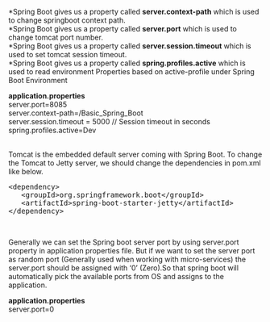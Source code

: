 *Spring Boot gives us a property called <b>server.context-path</b> which is used to change springboot context path. <br/>
*Spring Boot gives us a property called <b>server.port</b> which is used to change tomcat port number.<br/>
*Spring Boot gives us a property called <b>server.session.timeout</b> which is used to set tomcat session timeout. <br/>
*Spring Boot gives us a property called <b>spring.profiles.active</b> which is used to read environment Properties based on active-profile under Spring Boot Environment <br/>

<b>application.properties</b>
<br/>
server.port=8085
<br/>
server.context-path=/Basic_Spring_Boot
<br/>
server.session.timeout = 5000 // Session timeout in seconds
<br/>
spring.profiles.active=Dev
<br/>


<br/>
Tomcat is the embedded default server coming with Spring Boot. To change the Tomcat to Jetty server, we should change the dependencies in pom.xml like below.
<br/>
<pre>
&lt;dependency&gt;
   &lt;groupId&gt;org.springframework.boot&lt;/groupId&gt;
   &lt;artifactId&gt;spring-boot-starter-jetty&lt;/artifactId&gt;
&lt;/dependency&gt;
</pre>

<br/>

Generally we can set the Spring boot server port by using server.port property in application properties file.
But if we want to set the server port as random port (Generally used when working with micro-services) the server.port should be assigned with ‘0’ (Zero).So that spring boot will automatically pick the available ports from OS and assigns to the application.
<br/>

<b>application.properties</b>
<br/>
server.port=0
<br/>

